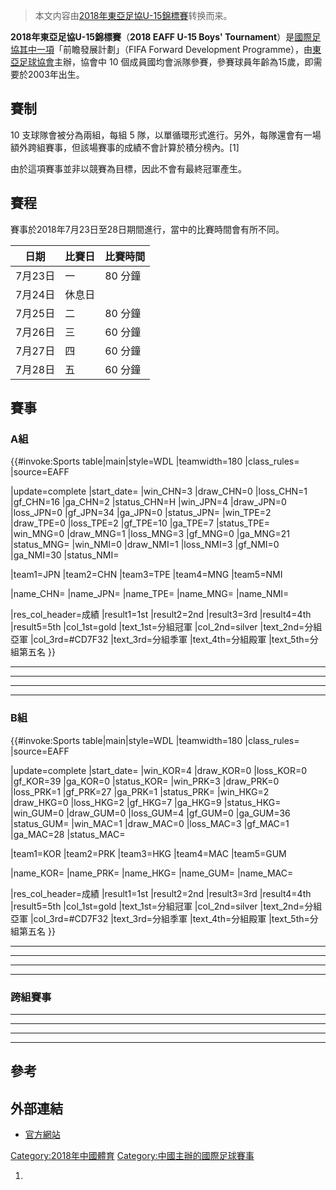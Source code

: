 > 本文内容由[2018年東亞足協U-15錦標賽](https://zh.wikipedia.org/wiki/2018年東亞足協U-15錦標賽)转换而来。


**2018年東亞足協U-15錦標賽**（**2018 EAFF U-15 Boys' Tournament**）是[國際足協其中一項](https://zh.wikipedia.org/wiki/國際足球聯合會 "wikilink")「前瞻發展計劃」（FIFA Forward Development Programme），由[東亞足球協會](../Page/東亞足球協會.md "wikilink")主辦，協會中 10 個成員國均會派隊參賽，參賽球員年齡為15歲，即需要於2003年出生。

## 賽制

10 支球隊會被分為兩組，每組 5 隊，以單循環形式進行。另外，每隊還會有一場額外跨組賽事，但該場賽事的成績不會計算於積分榜內。\[1\]

由於這項賽事並非以競賽為目標，因此不會有最終冠軍產生。

## 賽程

賽事於2018年7月23日至28日期間進行，當中的比賽時間會有所不同。

| 日期    | 比賽日 | 比賽時間  |
| ----- | --- | ----- |
| 7月23日 | 一   | 80 分鐘 |
| 7月24日 | 休息日 |       |
| 7月25日 | 二   | 80 分鐘 |
| 7月26日 | 三   | 60 分鐘 |
| 7月27日 | 四   | 60 分鐘 |
| 7月28日 | 五   | 60 分鐘 |

## 賽事

### A組

{{\#invoke:Sports table|main|style=WDL |teamwidth=180 |class_rules= |source=EAFF

|update=complete |start_date= |win_CHN=3 |draw_CHN=0 |loss_CHN=1 |gf_CHN=16 |ga_CHN=2 |status_CHN=H |win_JPN=4 |draw_JPN=0 |loss_JPN=0 |gf_JPN=34 |ga_JPN=0 |status_JPN= |win_TPE=2 |draw_TPE=0 |loss_TPE=2 |gf_TPE=10 |ga_TPE=7 |status_TPE= |win_MNG=0 |draw_MNG=1 |loss_MNG=3 |gf_MNG=0 |ga_MNG=21 |status_MNG= |win_NMI=0 |draw_NMI=1 |loss_NMI=3 |gf_NMI=0 |ga_NMI=30 |status_NMI=

|team1=JPN |team2=CHN |team3=TPE |team4=MNG |team5=NMI

|name_CHN= |name_JPN= |name_TPE= |name_MNG= |name_NMI=

|res_col_header=成績 |result1=1st |result2=2nd |result3=3rd |result4=4th |result5=5th |col_1st=gold |text_1st=分組冠軍 |col_2nd=silver |text_2nd=分組亞軍 |col_3rd=\#CD7F32 |text_3rd=分組季軍 |text_4th=分組殿軍 |text_5th=分組第五名 }}

-----

-----

-----

-----

### B組

{{\#invoke:Sports table|main|style=WDL |teamwidth=180 |class_rules= |source=EAFF

|update=complete |start_date= |win_KOR=4 |draw_KOR=0 |loss_KOR=0 |gf_KOR=39 |ga_KOR=0 |status_KOR= |win_PRK=3 |draw_PRK=0 |loss_PRK=1 |gf_PRK=27 |ga_PRK=1 |status_PRK= |win_HKG=2 |draw_HKG=0 |loss_HKG=2 |gf_HKG=7 |ga_HKG=9 |status_HKG= |win_GUM=0 |draw_GUM=0 |loss_GUM=4 |gf_GUM=0 |ga_GUM=36 |status_GUM= |win_MAC=1 |draw_MAC=0 |loss_MAC=3 |gf_MAC=1 |ga_MAC=28 |status_MAC=

|team1=KOR |team2=PRK |team3=HKG |team4=MAC |team5=GUM

|name_KOR= |name_PRK= |name_HKG= |name_GUM= |name_MAC=

|res_col_header=成績 |result1=1st |result2=2nd |result3=3rd |result4=4th |result5=5th |col_1st=gold |text_1st=分組冠軍 |col_2nd=silver |text_2nd=分組亞軍 |col_3rd=\#CD7F32 |text_3rd=分組季軍 |text_4th=分組殿軍 |text_5th=分組第五名 }}

-----

-----

-----

-----

### 跨組賽事

-----

-----

-----

-----

## 參考

## 外部連結

  - [官方網站](https://eaff.com/competitions/eaff2018u15/index.html)

[Category:2018年中國體育](https://zh.wikipedia.org/wiki/Category:2018年中國體育 "wikilink") [Category:中國主辦的國際足球賽事](https://zh.wikipedia.org/wiki/Category:中國主辦的國際足球賽事 "wikilink")

1.
